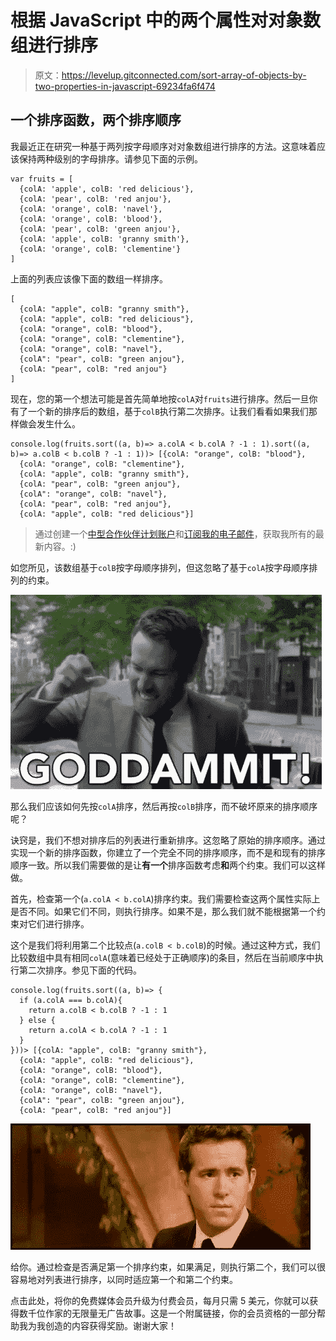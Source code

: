 # 根据 JavaScript 中的两个属性对对象数组进行排序

> 原文：<https://levelup.gitconnected.com/sort-array-of-objects-by-two-properties-in-javascript-69234fa6f474>

## 一个排序函数，两个排序顺序

我最近正在研究一种基于两列按字母顺序对对象数组进行排序的方法。这意味着应该保持两种级别的字母排序。请参见下面的示例。

```
var fruits = [
  {colA: 'apple', colB: 'red delicious'},
  {colA: 'pear', colB: 'red anjou'},
  {colA: 'orange', colB: 'navel'},
  {colA: 'orange', colB: 'blood'},
  {colA: 'pear', colB: 'green anjou'},
  {colA: 'apple', colB: 'granny smith'},
  {colA: 'orange', colB: 'clementine'}
]
```

上面的列表应该像下面的数组一样排序。

```
[
  {colA: "apple", colB: "granny smith"},
  {colA: "apple", colB: "red delicious"},
  {colA: "orange", colB: "blood"},
  {colA: "orange", colB: "clementine"},
  {colA: "orange", colB: "navel"},
  {colA": "pear", colB: "green anjou"},
  {colA: "pear", colB: "red anjou"}
]
```

现在，您的第一个想法可能是首先简单地按`colA`对`fruits`进行排序。然后一旦你有了一个新的排序后的数组，基于`colB`执行第二次排序。让我们看看如果我们那样做会发生什么。

```
console.log(fruits.sort((a, b)=> a.colA < b.colA ? -1 : 1).sort((a, b)=> a.colB < b.colB ? -1 : 1))> [{colA: "orange", colB: "blood"},
  {colA: "orange", colB: "clementine"},
  {colA: "apple", colB: "granny smith"},
  {colA: "pear", colB: "green anjou"},
  {colA": "orange", colB: "navel"},
  {colA: "pear", colB: "red anjou"},
  {colA: "apple", colB: "red delicious"}]
```

> 通过创建一个[中型合作伙伴计划账户](https://matt-croak.medium.com/membership)和[订阅我的电子邮件](https://matt-croak.medium.com/subscribe)，获取我所有的最新内容。:)

如您所见，该数组基于`colB`按字母顺序排列，但这忽略了基于`colA`按字母顺序排列的约束。

![](img/e28eb7bc6e86410b256932f6f508a81a.png)

那么我们应该如何先按`colA`排序，然后再按`colB`排序，而不破坏原来的排序顺序呢？

诀窍是，我们不想对排序后的列表进行重新排序。这忽略了原始的排序顺序。通过实现一个新的排序函数，你建立了一个完全不同的排序顺序，而不是和现有的排序顺序一致。所以我们需要做的是让**有一个**排序函数考虑**和**两个约束。我们可以这样做。

首先，检查第一个(`a.colA < b.colA`)排序约束。我们需要检查这两个属性实际上是否不同。如果它们不同，则执行排序。如果不是，那么我们就不能根据第一个约束对它们进行排序。

这个是我们将利用第二个比较点(`a.colB < b.colB`)的时候。通过这种方式，我们比较数组中具有相同`colA`(意味着已经处于正确顺序)的条目，然后在当前顺序中执行第二次排序。参见下面的代码。

```
console.log(fruits.sort((a, b)=> {
  if (a.colA === b.colA){
    return a.colB < b.colB ? -1 : 1
  } else {
    return a.colA < b.colA ? -1 : 1
  }
}))> [{colA: "apple", colB: "granny smith"},
  {colA: "apple", colB: "red delicious"},
  {colA: "orange", colB: "blood"},
  {colA: "orange", colB: "clementine"},
  {colA: "orange", colB: "navel"},
  {colA": "pear", colB: "green anjou"},
  {colA: "pear", colB: "red anjou"}]
```

![](img/e53efbc644923554cb814c49ca61bf4a.png)

给你。通过检查是否满足第一个排序约束，如果满足，则执行第二个，我们可以很容易地对列表进行排序，以同时适应第一个和第二个约束。

点击此处，将你的免费媒体会员升级为付费会员，每月只需 5 美元，你就可以获得数千位作家的无限量无广告故事。这是一个附属链接，你的会员资格的一部分帮助我为我创造的内容获得奖励。谢谢大家！